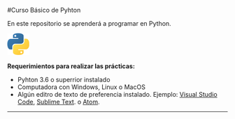 #Curso Básico de Pyhton

En este repositorio se aprenderá a programar en Python.

![Python Logo](2048px-Python-logo.png)

**Requerimientos para realizar las prácticas:**
- Pyhton 3.6 o superrior instalado
- Computadora con Windows, Linux o MacOS
- Algún editro de texto de preferencia instalado. Ejemplo: [Visual Studio Code](https://code.visualstudio.com/), [Sublime Text](https://www.sublimetext.com/). o [Atom](https://atom.io/).

----------------


